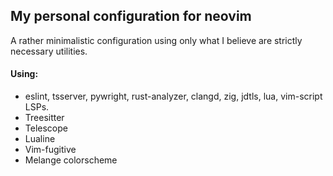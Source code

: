 ## My personal configuration for neovim

A rather minimalistic configuration using only what I believe are strictly necessary utilities.

#### Using:
- eslint, tsserver,  pywright, rust-analyzer, clangd, zig, jdtls, lua, vim-script LSPs.
- Treesitter
- Telescope
- Lualine
- Vim-fugitive
- Melange colorscheme 
